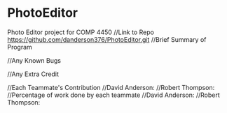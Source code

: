# PhotoEditor
Photo Editor project for COMP 4450
//Link to Repo
https://github.com/danderson376/PhotoEditor.git
//Brief Summary of Program

//Any Known Bugs

//Any Extra Credit

//Each Teammate's Contribution
//David Anderson:
//Robert Thompson:
//Percentage of work done by each teammate
//David Anderson:
//Robert Thompson:
